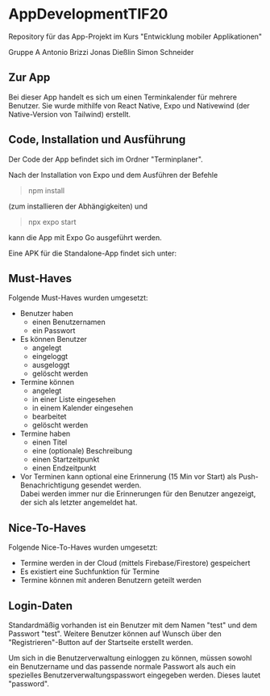 # AppDevelopmentTIF20
Repository für das App-Projekt im Kurs "Entwicklung mobiler Applikationen"

Gruppe A
Antonio Brizzi
Jonas Dießlin
Simon Schneider

## Zur App

Bei dieser App handelt es sich um einen Terminkalender für mehrere Benutzer.
Sie wurde mithilfe von React Native, Expo und Nativewind (der Native-Version von Tailwind) erstellt.

## Code, Installation und Ausführung

Der Code der App befindet sich im Ordner "Terminplaner".

Nach der Installation von Expo und dem Ausführen der Befehle

> npm install

(zum installieren der Abhängigkeiten)
und

> npx expo start

kann die App mit Expo Go ausgeführt werden.

Eine APK für die Standalone-App findet sich unter:

## Must-Haves

Folgende Must-Haves wurden umgesetzt:
- Benutzer haben
    - einen Benutzernamen
    - ein Passwort
- Es können Benutzer
    - angelegt
    - eingeloggt
    - ausgeloggt
    - gelöscht
    werden
- Termine können
    - angelegt
    - in einer Liste eingesehen
    - in einem Kalender eingesehen
    - bearbeitet
    - gelöscht
    werden
- Termine haben
    - einen Titel
    - eine (optionale) Beschreibung
    - einen Startzeitpunkt
    - einen Endzeitpunkt
- Vor Terminen kann optional eine Erinnerung (15 Min vor Start) als Push-Benachrichtigung gesendet werden.\
Dabei werden immer nur die Erinnerungen für den Benutzer angezeigt, der sich als letzter angemeldet hat.

## Nice-To-Haves

Folgende Nice-To-Haves wurden umgesetzt:
- Termine werden in der Cloud (mittels Firebase/Firestore) gespeichert
- Es existiert eine Suchfunktion für Termine
- Termine können mit anderen Benutzern geteilt werden

## Login-Daten

Standardmäßig vorhanden ist ein Benutzer mit dem Namen "test" und dem Passwort "test".
Weitere Benutzer können auf Wunsch über den "Registrieren"-Button auf der Startseite erstellt werden.

Um sich in die Benutzerverwaltung einloggen zu können, müssen sowohl ein Benutzername und das passende normale Passwort als auch ein spezielles Benutzerverwaltungspasswort eingegeben werden. Dieses lautet "password".
